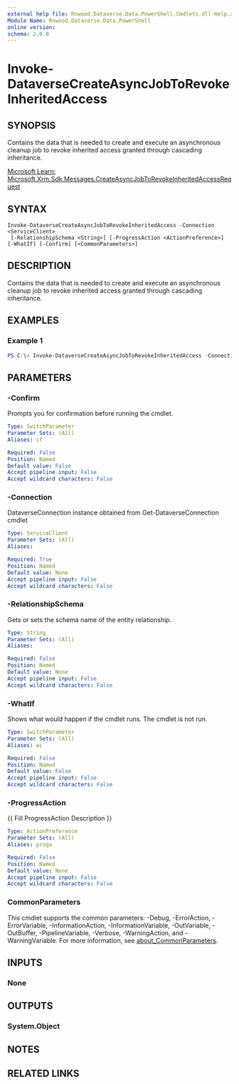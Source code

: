 ```yaml
---
external help file: Rnwood.Dataverse.Data.PowerShell.Cmdlets.dll-Help.xml
Module Name: Rnwood.Dataverse.Data.PowerShell
online version:
schema: 2.0.0
---
```


# Invoke-DataverseCreateAsyncJobToRevokeInheritedAccess

## SYNOPSIS
Contains the data that is needed to create and execute an asynchronous cleanup job to revoke inherited access granted through cascading inheritance.

[Microsoft Learn: Microsoft.Xrm.Sdk.Messages.CreateAsyncJobToRevokeInheritedAccessRequest](https://learn.microsoft.com/dotnet/api/Microsoft.Xrm.Sdk.Messages.CreateAsyncJobToRevokeInheritedAccessRequest)

## SYNTAX

```
Invoke-DataverseCreateAsyncJobToRevokeInheritedAccess -Connection <ServiceClient>
 [-RelationshipSchema <String>] [-ProgressAction <ActionPreference>] [-WhatIf] [-Confirm] [<CommonParameters>]
```

## DESCRIPTION
Contains the data that is needed to create and execute an asynchronous cleanup job to revoke inherited access granted through cascading inheritance.

## EXAMPLES

### Example 1
```powershell
PS C:\> Invoke-DataverseCreateAsyncJobToRevokeInheritedAccess -Connection <ServiceClient> -RelationshipSchema <String>
```

## PARAMETERS

### -Confirm
Prompts you for confirmation before running the cmdlet.

```yaml
Type: SwitchParameter
Parameter Sets: (All)
Aliases: cf

Required: False
Position: Named
Default value: False
Accept pipeline input: False
Accept wildcard characters: False
```

### -Connection
DataverseConnection instance obtained from Get-DataverseConnection cmdlet

```yaml
Type: ServiceClient
Parameter Sets: (All)
Aliases:

Required: True
Position: Named
Default value: None
Accept pipeline input: False
Accept wildcard characters: False
```

### -RelationshipSchema
Gets or sets the schema name of the entity relationship.

```yaml
Type: String
Parameter Sets: (All)
Aliases:

Required: False
Position: Named
Default value: None
Accept pipeline input: False
Accept wildcard characters: False
```

### -WhatIf
Shows what would happen if the cmdlet runs. The cmdlet is not run.

```yaml
Type: SwitchParameter
Parameter Sets: (All)
Aliases: wi

Required: False
Position: Named
Default value: False
Accept pipeline input: False
Accept wildcard characters: False
```

### -ProgressAction
{{ Fill ProgressAction Description }}

```yaml
Type: ActionPreference
Parameter Sets: (All)
Aliases: proga

Required: False
Position: Named
Default value: None
Accept pipeline input: False
Accept wildcard characters: False
```

### CommonParameters
This cmdlet supports the common parameters: -Debug, -ErrorAction, -ErrorVariable, -InformationAction, -InformationVariable, -OutVariable, -OutBuffer, -PipelineVariable, -Verbose, -WarningAction, and -WarningVariable. For more information, see [about_CommonParameters](http://go.microsoft.com/fwlink/?LinkID=113216).

## INPUTS

### None
## OUTPUTS

### System.Object
## NOTES

## RELATED LINKS
